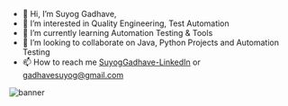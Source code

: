 - 👋 Hi, I’m Suyog Gadhave,
- 👀 I’m interested in Quality Engineering, Test Automation
- 🌱 I’m currently learning Automation Testing & Tools
- 💞️ I’m looking to collaborate on Java, Python Projects and Automation Testing
- 📫 How to reach me [SuyogGadhave-LinkedIn](https://www.linkedin.com/in/suyog-gadhave-b7424b248?lipi=urn%3Ali%3Apage%3Ad_flagship3_profile_view_base_contact_details%3Bv0RvRYBjQkWh4mZ7LwnSGw%3D%3D) or gadhavesuyog@gmail.com


![banner](https://www.google.com/url?sa=i&url=https%3A%2F%2Fwww.facebook.com%2FLinkedInIndia%2F&psig=AOvVaw1RG-qwC-QkPurTuUYQid0N&ust=1706538428881000&source=images&cd=vfe&opi=89978449&ved=0CBEQjRxqFwoTCODT1JmlgIQDFQAAAAAdAAAAABAD)

<!---
Suyog0516/Suyog0516 is a ✨ special ✨ repository because its `README.md` (this file) appears on your GitHub profile.
You can click the Preview link to take a look at your changes.
--->
